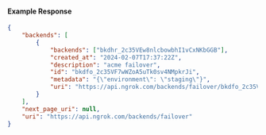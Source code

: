 <!-- Code generated for API Clients. DO NOT EDIT. -->

#### Example Response

```json
{
	"backends": [
		{
			"backends": ["bkdhr_2c35VEw8nlcbowbhI1vCxNKbGGB"],
			"created_at": "2024-02-07T17:37:22Z",
			"description": "acme failover",
			"id": "bkdfo_2c35VF7wWZoA5uTk0sv4NMpkrJi",
			"metadata": "{\"environment\": \"staging\"}",
			"uri": "https://api.ngrok.com/backends/failover/bkdfo_2c35VF7wWZoA5uTk0sv4NMpkrJi"
		}
	],
	"next_page_uri": null,
	"uri": "https://api.ngrok.com/backends/failover"
}
```
